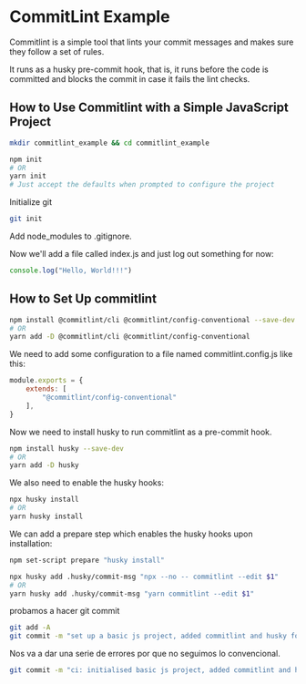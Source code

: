 # CommitLint Example

Commitlint is a simple tool that lints your commit messages and makes sure they follow a set of rules.

It runs as a husky pre-commit hook, that is, it runs before the code is committed and blocks the commit in case it fails the lint checks.

## How to Use Commitlint with a Simple JavaScript Project

```bash
mkdir commitlint_example && cd commitlint_example

npm init
# OR
yarn init
# Just accept the defaults when prompted to configure the project
```

Initialize git

```bash
git init
```

Add node_modules to .gitignore.

Now we'll add a file called index.js and just log out something for now:

```js
console.log("Hello, World!!!")
```

## How to Set Up commitlint

```bash
npm install @commitlint/cli @commitlint/config-conventional --save-dev
# OR
yarn add -D @commitlint/cli @commitlint/config-conventional
```

We need to add some configuration to a file named commitlint.config.js like this:

```js
module.exports = {
    extends: [
        "@commitlint/config-conventional"
    ],
}
```

Now we need to install husky to run commitlint as a pre-commit hook.

```bash
npm install husky --save-dev
# OR
yarn add -D husky
```

We also need to enable the husky hooks:

```bash
npx husky install
# OR
yarn husky install
```
We can add a prepare step which enables the husky hooks upon installation:

```bash
npm set-script prepare "husky install"
```

```bash
npx husky add .husky/commit-msg "npx --no -- commitlint --edit $1"
# OR
yarn husky add .husky/commit-msg "yarn commitlint --edit $1"
```

probamos a hacer git commit

```bash
git add -A
git commit -m "set up a basic js project, added commitlint and husky for liniting commit messages"
```

Nos va a dar una serie de errores por que no seguimos lo convencional.

```bash
git commit -m "ci: initialised basic js project, added commitlint and husky to lint commit messages"
```

